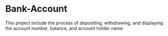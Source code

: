 # Bank-Account
This project include the process of depositing, withdrawing, and displaying the account number, balance, and account holder name. 

